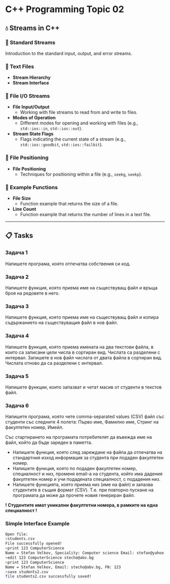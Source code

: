 # C++ Programming Topic 02

## 💧 Streams in C++

### 📂 Standard Streams
Introduction to the standard input, output, and error streams.

### 📝 Text Files
- **Stream Hierarchy**
- **Stream Interface**

### 📁 File I/O Streams
- **File Input/Output**
  - Working with file streams to read from and write to files.
- **Modes of Operation**
  - Different modes for opening and working with files (e.g., `std::ios::in`, `std::ios::out`).
- **Stream State Flags**
  - Flags indicating the current state of a stream (e.g., `std::ios::goodbit`, `std::ios::failbit`).

### 📍 File Positioning
- **File Positioning**
  - Techniques for positioning within a file (e.g., `seekg`, `seekp`).

### 📏 Example Functions
- **File Size**
  - Function example that returns the size of a file.
- **Line Count**
  - Function example that returns the number of lines in a text file.
 ---

## 📋 Tasks

### Задача 1
Напишете програма, която отпечатва собствения си код.

### Задача 2
Напишете функция, която приема име на съществуващ файл и връща броя на редовете в него.

### Задача 3
Напишете функция, която приема име на съществуващ файл и копира съдържанието на съществуващия файл в нов файл.

### Задача 4
Напишете функция, която приема имената на два текстови файла, в които са записани цели числа в сортиран вид. Числата са разделени с интервал. Запишете в нов файл числата от двата файла в сортиран вид. Числата отново да са разделени с интервал.

### Задача 5
Напишете функции, които запазват и четат масив от студенти в текстов файл.

### Задача 6
Напишете програма, която чете comma-separated values (CSV) файл със студенти със следните 4 полета: Първо име, Фамилно име, Стринг на факултетен номер, Имейл.

Със стартирането на програмата потребителят да въвежда име на файл, който да бъде зареден в паметта.

- Напишете функция, която след зареждане на файла да отпечатва на стандартния изход информация за студента при подаден факултетен номер.
- Напишете функция, която по подаден факултетен номер, специалност и низ, променя email-a на студента, който има дадения факултетен номер и учи подадената специалност, с подадения низ.
- Напишете функцията, която приема низ (име на файл) и запазва студентите в същия формат (CSV). Т.е. при повторно пускане на програмата да може да прочете новия генериран файл.

**! Студентите имат уникални факултетни номера, в рамките на една специалност !**

### Simple Interface Example

```bash
Open file: 
>students.csv
File successfully opened!
>print 123 ComputerScience
Name = Stefan Velkov, Speciality: Computer science Email: stefan@yahoo.com, FN: 123
>edit 123 ComputerScience stecho@abv.bg
>print 123 ComputerScience
Name = Stefan Velkov, Email: stecho@abv.bg, FN: 123
>save students2.csv
file students2.csv successfully saved!
